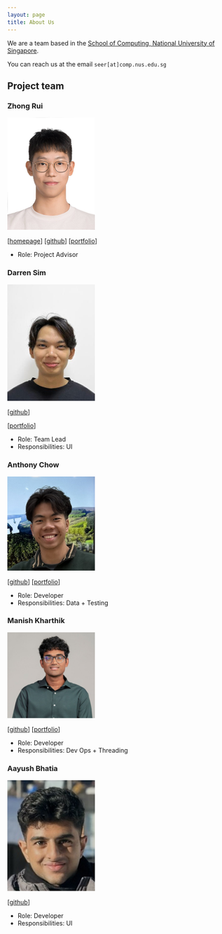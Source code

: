 ```yaml
---
layout: page
title: About Us
---
```


We are a team based in the [School of Computing, National University of Singapore](https://www.comp.nus.edu.sg).

You can reach us at the email `seer[at]comp.nus.edu.sg`

## Project team

### Zhong Rui

<img src="images/zhonggruii.png" width="200px">
 
[[homepage](http://www.comp.nus.edu.sg/~damithch)]
[[github](https://github.com/zhonggruii/tp)]
[[portfolio](team/johndoe.md)]

* Role: Project Advisor


### Darren Sim 

<img src="images/darrensimmx.png" width="200px">

[[github](http://github.com/darrensimmx)]

[[portfolio](team/johndoe.md)]

* Role: Team Lead
* Responsibilities: UI

### Anthony Chow

<img src="images/mesutantonio.png" width="200px">

[[github](http://github.com/mesutantonio)] [[portfolio](team/johndoe.md)]

* Role: Developer
* Responsibilities: Data + Testing

### Manish Kharthik

<img src="images/manishkharthik.png" width="200px">

[[github](http://github.com/manishkharthik)]
[[portfolio](team/johndoe.md)]

* Role: Developer
* Responsibilities: Dev Ops + Threading

### Aayush Bhatia

<img src="images/abhatia2003.png" width="200px">

[[github](http://github.com/abhatia2003)]

* Role: Developer
* Responsibilities: UI

